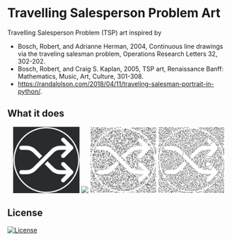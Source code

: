 # Travelling Salesperson Problem Art

Travelling Salesperson Problem (TSP) art inspired by 

- Bosch, Robert, and Adrianne Herman, 2004, Continuous line drawings via the traveling salesman problem, Operations Research Letters 32, 302-202.
- Bosch, Robert, and Craig S. Kaplan, 2005, TSP art, Renaissance Banff: Mathematics, Music, Art, Culture, 301-308.
- https://randalolson.com/2018/04/11/traveling-salesman-portrait-in-python/.

## What it does

<p align="center">
<img src="img/img_0.png" width="150"> <img src="img/img_1.png" width="150"> <img src="img/img_2.png" width="150"> <img src="img/img_3.png" width="150">
</p>

## License

[![License](https://img.shields.io/badge/License-MIT-brightgreen.svg)](https://opensource.org/licenses/MIT)

